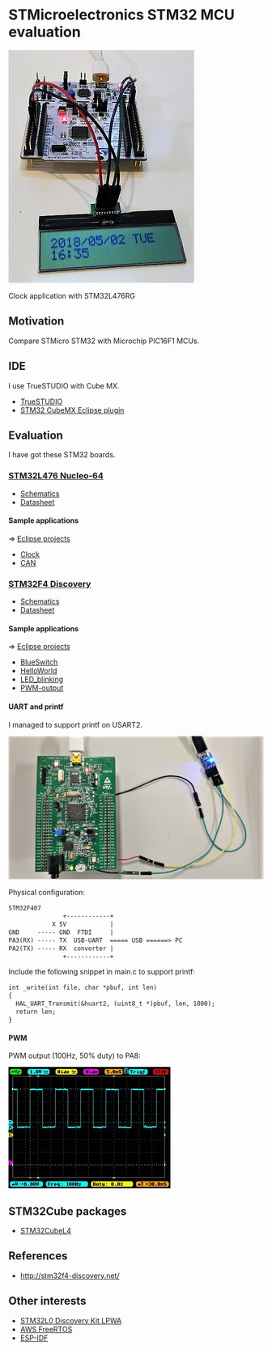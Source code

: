 # STMicroelectronics STM32 MCU evaluation

![Clock](./doc/NUCLEO-L476RG-Clock.jpg)

Clock application with STM32L476RG

## Motivation

Compare STMicro STM32 with Microchip PIC16F1 MCUs.

## IDE

I use TrueSTUDIO with Cube MX.

- [TrueSTUDIO](https://atollic.com/truestudio/)
- [STM32 CubeMX Eclipse plugin](http://www.st.com/en/development-tools/stsw-stm32095.html)

## Evaluation

I have got these STM32 boards.

### [STM32L476 Nucleo-64](http://www.st.com/en/evaluation-tools/nucleo-l476rg.html)

- [Schematics](http://www.st.com/resource/en/schematic_pack/nucleo_64pins_sch.zip)
- [Datasheet](http://www.st.com/resource/en/datasheet/stm32l476je.pdf)

#### Sample applications

=> [Eclipse projects](./STM32L476-Nucleo-64)

- [Clock](./STM32L476-Nucleo-64/Clock/README.md)
- [CAN](./STM32L476-Nucleo-64/CAN/README.md)

### [STM32F4 Discovery](http://www.st.com/en/evaluation-tools/stm32f4discovery.html)

- [Schematics](http://www.st.com/resource/en/schematic_pack/stm32f4discovery_sch.zip)
- [Datasheet](http://www.st.com/resource/en/datasheet/dm00037051.pdf)

#### Sample applications

=> [Eclipse projects](./STM32F4-Discovery)

- [BlueSwitch](./stm32-mcu/STM32F4-Discovery/BlueSwitch/)
- [HelloWorld](./stm32-mcu/STM32F4-Discovery/HelloWorld/)
- [LED_blinking](./stm32-mcu/STM32F4-Discovery/LED_blinking/)
- [PWM-output](./stm32-mcu/STM32F4-Discovery/PWM-output/)

#### UART and printf

I managed to support printf on USART2.

![UART](./doc/STM32F4_Discovery_UART.jpg)

Physical configuration:

```
STM32F407
               +------------+
            X 5V            |
GND     ----- GND  FTDI     |
PA3(RX) ----- TX  USB-UART  ===== USB ======> PC
PA2(TX) ----- RX  converter |
               +------------+
```

Include the following snippet in main.c to support printf:

```
int _write(int file, char *pbuf, int len)
{
  HAL_UART_Transmit(&huart2, (uint8_t *)pbuf, len, 1000);
  return len;
}
```

#### PWM

PWM output (100Hz, 50% duty) to PA8:

![waveform](./doc/PWM_waveform.jpg)

## STM32Cube packages

- [STM32CubeL4](https://my.st.com/content/my_st_com/en/products/embedded-software/mcus-embedded-software/stm32-embedded-software/stm32cube-mcu-packages/stm32cubel4.license%3d1524847579867.html)

## References

- http://stm32f4-discovery.net/

## Other interests

- [STM32L0 Discovery Kit LPWA](http://www.st.com/en/evaluation-tools/b-l072z-lrwan1.html)
- [AWS FreeRTOS](https://aws.amazon.com/freertos/getting-started/)
- [ESP-IDF](https://esp-idf.readthedocs.io/en/v2.0/index.html)
